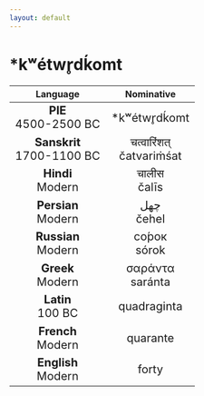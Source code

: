 ```yaml
---
layout: default
---
```

<!---
Text can be **bold**, _italic_, or ~~strikethrough~~.

[Link to another page](./another-page.html)

There should be whitespace between paragraphs.

There should be whitespace between paragraphs. We recommend including a README, or a file with information about your project.
-->

# \*kʷétwr̥dḱomt

<style>
td {
  font-size: 20px
}
</style>

| Language | Nominative |
|:-:|:-:|
| **PIE**<br>4500-2500 BC | \*kʷétwr̥dḱomt |
| **Sanskrit**<br>1700-1100 BC  | चत्वारिंशत्<br>čatvariṁśat |
| **Hindi**<br>Modern | चालीस<br>čalīs |
| **Persian**<br>Modern | چهل<br>čehel |
| **Russian**<br>Modern | со́рок<br>sórok |
| **Greek**<br>Modern | σαράντα<br>saránta |
| **Latin**<br>100 BC | quadraginta |
| **French**<br>Modern | quarante |
| **English**<br>Modern | forty |
